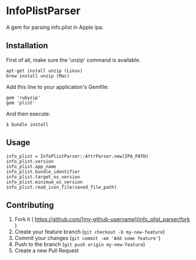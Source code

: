 # InfoPlistParser

A gem for parsing info.plist in Apple ipa.

## Installation

First of all, make sure the 'unzip' command is available. 

    apt-get install unzip (Linux)
    brew install unzip (Mac)
    
    
Add this line to your application's Gemfile:

    gem 'rubyzip'
    gem 'plist'

And then execute:

    $ bundle install

## Usage

    info_plist = InfoPlistParser::AttrParser.new(IPA_PATH)
    info_plist.version
    info_plist.app_name
    info_plist.bundle_identifier
    info_plist.target_os_version
    info_plist.minimum_os_version
    info_plist.read_icon_file(saved_file_path)

## Contributing

1. Fork it ( https://github.com/[my-github-username]/info_plist_parser/fork )
2. Create your feature branch (`git checkout -b my-new-feature`)
3. Commit your changes (`git commit -am 'Add some feature'`)
4. Push to the branch (`git push origin my-new-feature`)
5. Create a new Pull Request